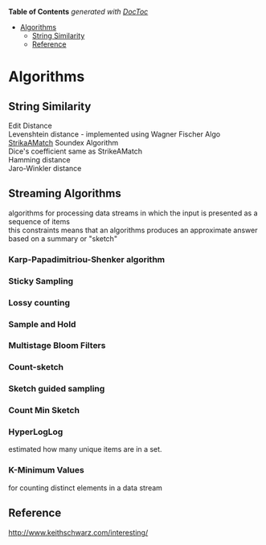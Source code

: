 **Table of Contents**  *generated with [DocToc](http://doctoc.herokuapp.com/)*

- [Algorithms](#algorithms)
	- [String Similarity](#string-similarity)
	- [Reference](#reference)

# Algorithms

## String Similarity
Edit Distance  
Levenshtein distance - implemented using Wagner Fischer Algo  
[StrikaAMatch](http://www.catalysoft.com/articles/StrikeAMatch.html)
Soundex Algorithm  
Dice's coefficient same as StrikeAMatch  
Hamming distance  
Jaro-Winkler distance  

## Streaming Algorithms
algorithms for processing data streams in which the input is presented as a sequence of items  
this constraints means that an algorithms produces an approximate answer based on a summary or "sketch"

### Karp-Papadimitriou-Shenker algorithm
### Sticky Sampling
### Lossy counting
### Sample and Hold
### Multistage Bloom Filters
### Count-sketch
### Sketch guided sampling
### Count Min Sketch
### HyperLogLog
estimated how many unique items are in a set.
### K-Minimum Values
for counting distinct elements in a data stream

Reference
---------
http://www.keithschwarz.com/interesting/  
